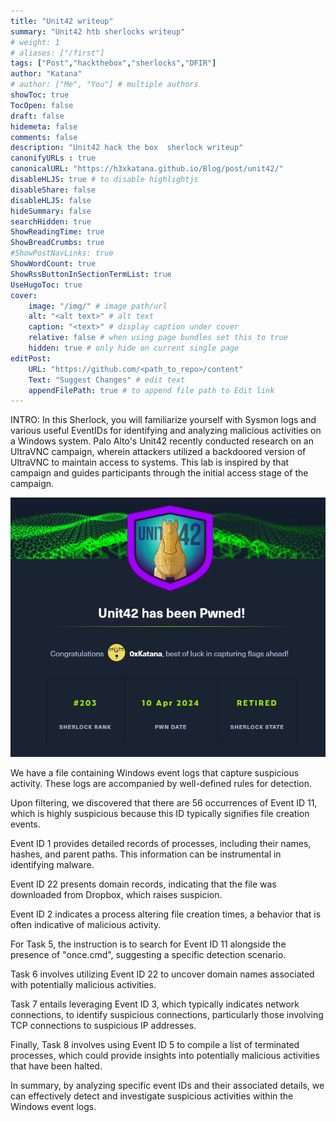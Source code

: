 ```yaml
---
title: "Unit42 writeup"
summary: "Unit42 htb sherlocks writeup"
# weight: 1
# aliases: ["/first"]
tags: ["Post","hackthebox","sherlocks","DFIR"]
author: "Katana"
# author: ["Me", "You"] # multiple authors
showToc: true
TocOpen: false
draft: false
hidemeta: false
comments: false
description: "Unit42 hack the box  sherlock writeup"
canonifyURLs : true
canonicalURL: "https://h3xkatana.github.io/Blog/post/unit42/"
disableHLJS: true # to disable highlightjs
disableShare: false
disableHLJS: false
hideSummary: false
searchHidden: true
ShowReadingTime: true
ShowBreadCrumbs: true
#ShowPostNavLinks: true
ShowWordCount: true
ShowRssButtonInSectionTermList: true
UseHugoToc: true
cover:
    image: "/img/" # image path/url
    alt: "<alt text>" # alt text
    caption: "<text>" # display caption under cover
    relative: false # when using page bundles set this to true
    hidden: true # only hide on current single page
editPost:
    URL: "https://github.com/<path_to_repo>/content"
    Text: "Suggest Changes" # edit text
    appendFilePath: true # to append file path to Edit link
---
```


INTRO:
In this Sherlock, you will familiarize yourself with Sysmon logs and various useful EventIDs for identifying and analyzing malicious activities on a Windows system. Palo Alto's Unit42 recently conducted research on an UltraVNC campaign, wherein attackers utilized a backdoored version of UltraVNC to maintain access to systems. This lab is inspired by that campaign and guides participants through the initial access stage of the campaign.


![your picture](https://github.com/H3xKatana/Blog/blob/main/content/post/2/1.png?raw=true)

We have a file containing Windows event logs that capture suspicious activity.
These logs are accompanied by well-defined rules for detection.

Upon filtering, we discovered that there are 56 occurrences of Event ID 11, 
which is highly suspicious because this ID typically signifies file creation events.

Event ID 1 provides detailed records of processes, including their names, 
hashes, and parent paths. This information can be instrumental in identifying malware.

Event ID 22 presents domain records, 
indicating that the file was downloaded from Dropbox, which raises suspicion.

Event ID 2 indicates a process altering file creation times, a behavior that is often indicative of malicious activity.

For Task 5, the instruction is to search for Event ID 11 alongside the presence of "once.cmd",
suggesting a specific detection scenario.

Task 6 involves utilizing Event ID 22 to uncover domain names associated with potentially malicious activities.

Task 7 entails leveraging Event ID 3, which typically indicates network connections, 
to identify suspicious connections, particularly those involving TCP connections to suspicious IP addresses.

Finally, Task 8 involves using Event ID 5 to compile a list of terminated processes, 
which could provide insights into potentially malicious activities that have been halted.

In summary, by analyzing specific event IDs and their associated details, 
we can effectively detect and investigate suspicious activities within the Windows event logs.